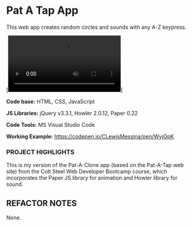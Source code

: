 ﻿# Pat A Tap App
This web app creates random circles and sounds with any A-Z keypress.

<source type="video/webm" src="https://raw.githubusercontent.com/CLewisMessina/Pat_A_Tap_App/master/img/PAS.webm"></source>

[![Pat-A-Tap App example](https://raw.githubusercontent.com/CLewisMessina/Pat_A_Tap_App/master/img/PAS.webm)]

**Code base:** HTML, CSS, JavaScript

**JS Libraries:** jQuery v3.3.1, Howler 2.0.12, Paper 0.22

**Code Tools:** MS Visual Studio Code

**Working Example:** https://codepen.io/CLewisMessina/pen/WyjOpK


### PROJECT HIGHLIGHTS
This is my version of the Pat-A-Clone app (based on the Pat-A-Tap web site) from the Colt Steel Web Developer Bootcamp course, which incorporates the Paper JS library for animation and Howler library for sound.

## REFACTOR NOTES
None.

